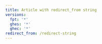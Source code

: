 ```yaml
---
title: Article with redirect_from string
versions:
  fpt: '*'
  ghes: '*'
  ghec: '*'
redirect_from: /redirect-string
---
```

